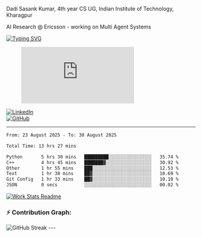 Dadi Sasank Kumar, 4th year CS UG,
Indian Institute of Technology, Kharagpur

AI Research @ Ericsson -  working on Multi Agent Systems

[![Typing SVG](https://readme-typing-svg.herokuapp.com?font=Fira+Code&color=%2336BCF7&lines=Hi+there!+%F0%9F%91%8B;I+am+a+Computer+Science+Undergrad+at+IIT+Kharagpur;Thankyou+for+visiting+my+github+profile)](https://github.com/sesiii)


<figure><embed src="https://wakatime.com/share/@81d5e6c4-c575-43e6-9a9e-85ed25517f53/42cf003a-18dd-42ef-bded-df01146821f2.svg"></embed></figure>


[![LinkedIn](https://img.shields.io/badge/LinkedIn-0077B5?style=for-the-badge&logo=linkedin&logoColor=white)](https://www.linkedin.com/in/sesidadi)  
[![GitHub](https://img.shields.io/badge/GitHub-181717?style=for-the-badge&logo=github&logoColor=white)](https://github.com/sesiii)



---
<!--START_SECTION:waka-->

```txt
From: 23 August 2025 - To: 30 August 2025

Total Time: 13 hrs 27 mins

Python       5 hrs 30 mins   █████████░░░░░░░░░░░░░░░░   35.74 %
C++          4 hrs 45 mins   ███████▓░░░░░░░░░░░░░░░░░   30.92 %
Other        1 hr 55 mins    ███░░░░░░░░░░░░░░░░░░░░░░   12.53 %
Text         1 hr 38 mins    ██▓░░░░░░░░░░░░░░░░░░░░░░   10.69 %
Git Config   1 hr 33 mins    ██▓░░░░░░░░░░░░░░░░░░░░░░   10.10 %
JSON         0 secs          ░░░░░░░░░░░░░░░░░░░░░░░░░   00.02 %
```

<!--END_SECTION:waka-->


[![Work Stats Readme](https://github.com/sesiii/sesiii/actions/workflows/main.yml/badge.svg)](https://github.com/sesiii/sesiii/actions/workflows/main.yml)

### ⚡ Contribution Graph:

<img src="https://streak-stats.demolab.com/?user=sesiii&theme=radical" alt="GitHub Streak" />
---
